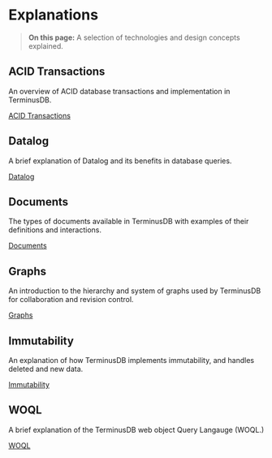 <div class="tdb-bgi tdb-landing-bg"></div>

# Explanations

> **On this page:** A selection of technologies and design concepts explained.

## ACID Transactions

An overview of ACID database transactions and implementation in TerminusDB.   

[ACID Transactions](explanation/explanation-acid)

## Datalog

A brief explanation of Datalog and its benefits in database queries.

[Datalog](explanation/explanation-datalog)

## Documents

The types of documents available in TerminusDB with examples of their definitions and interactions.

[Documents](explanation/explanation-documents)

## Graphs

An introduction to the hierarchy and system of graphs used by TerminusDB for collaboration and revision control.

[Graphs](explanation/explanation-graphs)

## Immutability

An explanation of how TerminusDB implements immutability, and handles deleted and new data.  

[Immutability](explanation/explanation-immutability)

## WOQL

A brief explanation of the TerminusDB web object Query Langauge (WOQL.)

[WOQL](explanation/explanation-woql)